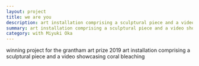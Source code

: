 ```yaml
---
layout: project
title: we are you
description: art installation comprising a sculptural piece and a video showcasing coral bleaching
summary: art installation comprising a sculptural piece and a video showcasing coral bleaching
category: with Miyuki Oka
---
```


winning project for the grantham art prize 2019
art installation comprising a sculptural piece and a video showcasing coral bleaching

